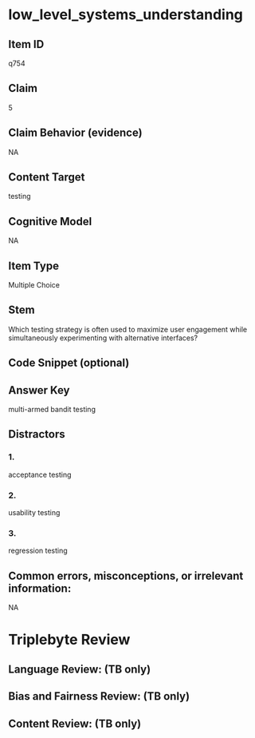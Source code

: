 # low_level_systems_understanding

## Item ID
q754

## Claim
5

## Claim Behavior (evidence)
NA

## Content Target
testing

## Cognitive Model
NA

## Item Type
Multiple Choice

## Stem
Which testing strategy is often used to maximize user engagement while simultaneously experimenting with alternative interfaces?

## Code Snippet (optional)


## Answer Key
multi-armed bandit testing

## Distractors

### 1.
acceptance testing

### 2.
usability testing

### 3.
regression testing

## Common errors, misconceptions, or irrelevant information:
NA

# Triplebyte Review


## Language Review: (TB only)


## Bias and Fairness Review: (TB only)


## Content Review: (TB only)

